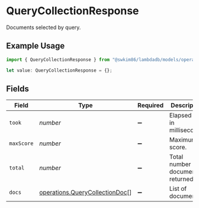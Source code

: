 # QueryCollectionResponse

Documents selected by query.

## Example Usage

```typescript
import { QueryCollectionResponse } from "@swkim86/lambdadb/models/operations";

let value: QueryCollectionResponse = {};
```

## Fields

| Field                                                                            | Type                                                                             | Required                                                                         | Description                                                                      |
| -------------------------------------------------------------------------------- | -------------------------------------------------------------------------------- | -------------------------------------------------------------------------------- | -------------------------------------------------------------------------------- |
| `took`                                                                           | *number*                                                                         | :heavy_minus_sign:                                                               | Elapsed time in milliseconds.                                                    |
| `maxScore`                                                                       | *number*                                                                         | :heavy_minus_sign:                                                               | Maximum score.                                                                   |
| `total`                                                                          | *number*                                                                         | :heavy_minus_sign:                                                               | Total number of documents returned.                                              |
| `docs`                                                                           | [operations.QueryCollectionDoc](../../models/operations/querycollectiondoc.md)[] | :heavy_minus_sign:                                                               | List of documents.                                                               |